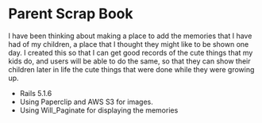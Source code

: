 # Parent Scrap Book

I have been thinking about making a place to add the memories that I have had of my children, a place that I thought they might like to be shown one day. I created this so that I can get good records of the cute things that my kids do, and users will be able to do the same, so that they can show their children later in life the cute things that were done while they were growing up.


* Rails 5.1.6
* Using Paperclip and AWS S3 for images.
* Using Will_Paginate for displaying the memories

